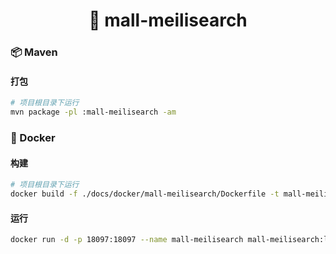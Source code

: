 <h1 align="center">🏪 mall-meilisearch</h1>

### 📦 Maven

#### 打包

```bash
# 项目根目录下运行
mvn package -pl :mall-meilisearch -am
```

### 🐳 Docker

#### 构建

```bash
# 项目根目录下运行
docker build -f ./docs/docker/mall-meilisearch/Dockerfile -t mall-meilisearch:latest .
```

#### 运行

```bash
docker run -d -p 18097:18097 --name mall-meilisearch mall-meilisearch:latest
```

